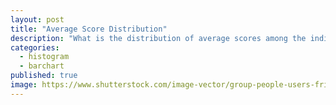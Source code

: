 ```yaml
---
layout: post
title: "Average Score Distribution"
description: "What is the distribution of average scores among the individuals?"
categories:
  - histogram
  - barchart
published: true
image: https://www.shutterstock.com/image-vector/group-people-users-friends-flat-600nw-517123114.jpg
---
```


<script>
  import AverageScores from "$lib/visualisations/AverageScores.svelte"
</script>

<AverageScores />
